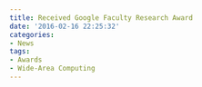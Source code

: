 ```yaml
---
title: Received Google Faculty Research Award
date: '2016-02-16 22:25:32'
categories:
- News
tags:
- Awards
- Wide-Area Computing
---
```


